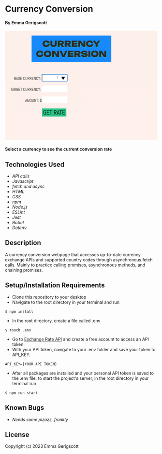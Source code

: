 # Currency Conversion

#### By Emma Gerigscott

![gif of webpage in action](./src/assets/images/currency.gif)

#### Select a currency to see the current conversion rate



## Technologies Used

* _API calls_
* _Javascript_
* _fetch and async_
* _HTML_
* _CSS_
* _npm_
* _Node.js_
* _ESLint_
* _Jest_
* _Babel_
* _Dotenv_

## Description

A currency conversion webpage that accesses up-to-date currency exchange APIs and supported country codes through asynchronous fetch calls. Mainly to practice calling promises, asynchronous methods, and chaining promises.

## Setup/Installation Requirements

* Clone this repository to your desktop
* Navigate to the root directory in your terminal and run 
```
$ npm install
```
* In the root directory, create a file called .env
```
$ touch .env
```
* Go to [Exchange Rate API](https://www.exchangerate-api.com/) and create a free account to access an API token.
* With your API token, navigate to your .env folder and save your token to API_KEY. 
```
API_KEY={YOUR API TOKEN}
```
* After all packages are installed and your personal API token is saved to the .env file, to start the project's server, in the root directory in your terminal run 
```
$ npm run start
```

## Known Bugs

* _Needs some pizazz, frankly_

## License

Copyright (c) 2023 Emma Gerigscott